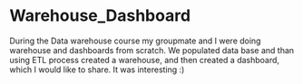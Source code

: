 # Warehouse_Dashboard
During the Data warehouse course my groupmate and I were doing warehouse and dashboards from scratch. We populated data base and than using ETL process created a warehouse, and then created a dashboard, which I would like to share. It was interesting :)
